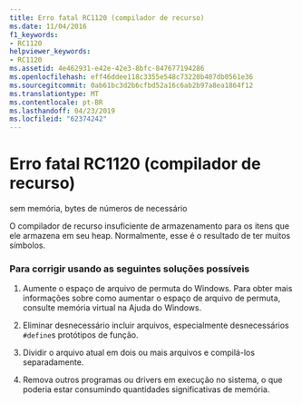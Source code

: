 ```yaml
---
title: Erro fatal RC1120 (compilador de recurso)
ms.date: 11/04/2016
f1_keywords:
- RC1120
helpviewer_keywords:
- RC1120
ms.assetid: 4e462931-e42e-42e3-8bfc-847677194286
ms.openlocfilehash: eff46ddee118c3355e548c73220b407db0561e36
ms.sourcegitcommit: 0ab61bc3d2b6cfbd52a16c6ab2b97a8ea1864f12
ms.translationtype: MT
ms.contentlocale: pt-BR
ms.lasthandoff: 04/23/2019
ms.locfileid: "62374242"
---
```

# <a name="resource-compiler-fatal-error-rc1120"></a>Erro fatal RC1120 (compilador de recurso)

sem memória, bytes de números de necessário

O compilador de recurso insuficiente de armazenamento para os itens que ele armazena em seu heap. Normalmente, esse é o resultado de ter muitos símbolos.

### <a name="to-fix-by-using-the-following-possible-solutions"></a>Para corrigir usando as seguintes soluções possíveis

1. Aumente o espaço de arquivo de permuta do Windows. Para obter mais informações sobre como aumentar o espaço de arquivo de permuta, consulte memória virtual na Ajuda do Windows.

1. Eliminar desnecessário incluir arquivos, especialmente desnecessários `#define`s protótipos de função.

1. Dividir o arquivo atual em dois ou mais arquivos e compilá-los separadamente.

1. Remova outros programas ou drivers em execução no sistema, o que poderia estar consumindo quantidades significativas de memória.